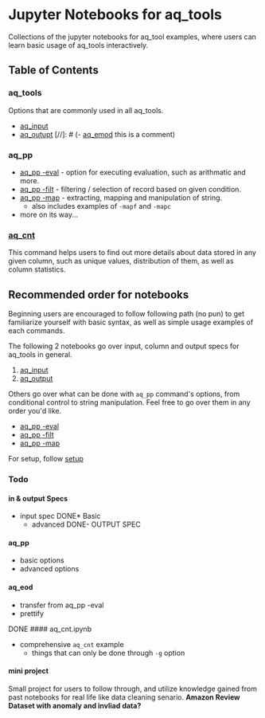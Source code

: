 # Jupyter Notebooks for aq_tools

Collections of the jupyter notebooks for aq_tool examples, where users can learn basic usage of aq_tools interactively.

## Table of Contents
### aq_tools
Options that are commonly used in all aq_tools.
- [aq_input](aq_input.ipynb)
- [aq_outupt](aq_output.ipynb)
[//]: # (- [aq_emod](aq_emod.ipynb) this is a comment) 

### aq_pp
- [aq_pp -eval](aq_pp%20-eval.ipynb) - option for executing evaluation, such as arithmatic and more.
- [aq_pp -filt](aq_pp%20-filt.ipynb) - filtering / selection of record based on given condition.
- [aq_pp -map](aq_pp%20-map.ipynb) - extracting, mapping and manipulation of string.
	* also includes examples of `-mapf` and `-mapc`
- more on its way...

### [aq_cnt](aq_cnt.ipynb)
This command helps users to find out more details about data stored in any given column, such as unique values, distribution of them, as well as column statistics.

## Recommended order for notebooks
Beginning users are encouraged to follow following path (no pun) to get familiarize yourself with basic syntax, as well as simple usage examples of each commands.

The following 2 notebooks go over input, column and output specs for aq_tools in general.
1. [aq_input](aq_input.ipynb)
2. [aq_output](aq_output.ipynb)

Others go over what can be done with `aq_pp` command's options, from conditional control to string manipulation. Feel free to go over them in any order you'd like.
- [aq_pp -eval](aq_pp%20-eval.ipynb)
- [aq_pp -filt](aq_pp%20-filt.ipynb)
- [aq_pp -map](aq_pp%20-map.ipynb)


For setup, follow [setup](setup.md)
### Todo
#### in & output Specs
- input spec
	DONE* Basic
	* advanced
DONE- OUTPUT SPEC

#### aq_pp
- basic options
- advanced options 

#### aq_eod
- transfer from aq_pp -eval
- prettify

DONE #### aq_cnt.ipynb
- comprehensive `aq_cnt` example
	* things that can only be done through `-g` option


#### mini project
Small project for users to follow through, and utilize knowledge gained from past notebooks for real life like data cleaning senario.
**Amazon Review Dataset with anomaly and invliad data?**
